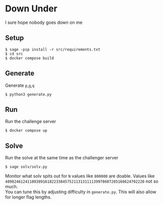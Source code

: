 # Down Under
I sure hope nobody goes down on me  
## Setup
```
$ sage -pip install -r src/requirements.txt
$ cd src
$ docker compose build
```
## Generate
Generate `p`,`g`,`q`
```
$ python3 generate.py
```
## Run
Run the challenge server
```
$ docker compose up
```

## Solve
Run the solve at the same time as the challenger server
```
$ sage solv/solv.py
```
Monitor what solv spits out for `N` values like `800000` are doable. Values like `489824612411893891618223384575211313111139978607205168624702220` not so much.  
You can tune this by adjusting difficulty in `generate.py`. This will also allow for longer flag lengths.
